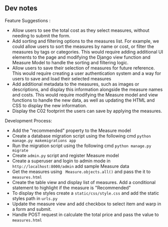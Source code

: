 ## Dev notes

Feature Suggestions :
* Allow users to see the total cost as they select measures, without needing to submit the form.
* Add sorting and filtering options to the measures list. For example, we could allow users to sort the measures by name or cost, or filter the measures by tags or categories. This would require adding additional UI elements to the page and modifying the Django view function and Measure Model to handle the sorting and filtering logic.
* Allow users to save their selection of measures for future reference. This would require creating a user authentication system and a way for users to save and load their selected measures
* Add additional metadata to the measures, such as images or descriptions, and display this information alongside the measure names and costs. This would require modifying the Measure model and view functions to handle the new data, as well as updating the HTML and CSS to display the new information.
* Display the C02 footprint the users can save by applying the measures.

Development Process:
* Add the "recommended" property to the Measure model
* Create a database migration script using the following cmd ```python manage.py makemigrations app```
* Run the migration script using the following cmd ```python manage.py migrate```
* Create ```admin.py``` script and register Measure model
* Create a superuser and login to admin mode in ```http://localhost:8000/admin``` add sample Measure data
* Get the measures using ``` Measure.objects.all()``` and pass the it to ```measures.html```
* Create the table view and display list of measures. Add a conditional statement to highlight if the measure is "Recommended"
* To display the styles create a ```static/css/style.css``` and add the static styles path in ```urls.py```
* Update the measure view and add checkbox to select item and warp in a form and submit.
* Handle POST request in calculate the total price and pass the value to ```measures.html```